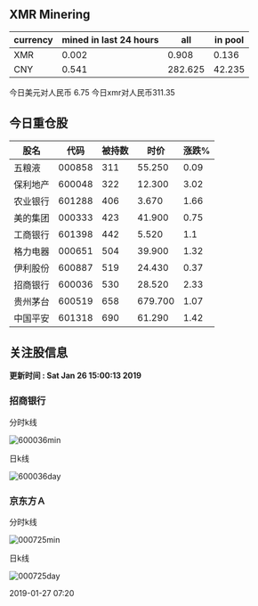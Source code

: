 ## XMR Minering

|currency|mined in last 24 hours|all|in pool|
|---|---|---|---|
|XMR|0.002|0.908|0.136|
|CNY|0.541|282.625|42.235|

今日美元对人民币 6.75	今日xmr对人民币311.35


## 今日重仓股 

|股名|代码|被持数|时价|涨跌%|
|---|---|---|---|---|
|五粮液|000858|311|55.250|0.09|
|保利地产|600048|322|12.300|3.02|
|农业银行|601288|406|3.670|1.66|
|美的集团|000333|423|41.900|0.75|
|工商银行|601398|442|5.520|1.1|
|格力电器|000651|504|39.900|1.32|
|伊利股份|600887|519|24.430|0.37|
|招商银行|600036|530|28.520|2.33|
|贵州茅台|600519|658|679.700|1.07|
|中国平安|601318|690|61.290|1.42|

## 关注股信息
**更新时间 : Sat Jan 26 15:00:13 2019**
### 招商银行 
分时k线

![600036min](http://image.sinajs.cn/newchart/min/n/sh600036.gif)

日k线

![600036day](http://image.sinajs.cn/newchart/daily/n/sh600036.gif)

### 京东方Ａ 
分时k线

![000725min](http://image.sinajs.cn/newchart/min/n/sz000725.gif)

日k线

![000725day](http://image.sinajs.cn/newchart/daily/n/sz000725.gif)

2019-01-27 07:20